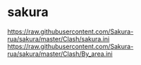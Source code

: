 # sakura
https://raw.githubusercontent.com/Sakura-rua/sakura/master/Clash/sakura.ini
https://raw.githubusercontent.com/Sakura-rua/sakura/master/Clash/By_area.ini
